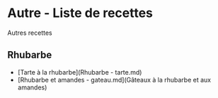# Autre - Liste de recettes

Autres recettes

## Rhubarbe
* [Tarte à la rhubarbe](Rhubarbe - tarte.md)
* [Rhubarbe et amandes - gateau.md](Gâteaux à la rhubarbe et aux amandes)
